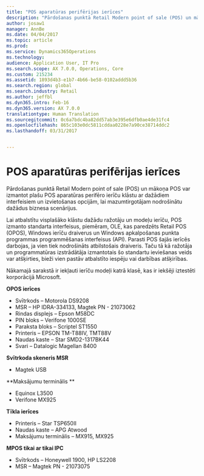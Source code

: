 ```yaml
---
title: "POS aparatūras perifērijas ierīces"
description: "Pārdošanas punktā Retail Modern point of sale (POS) un mākoņa POS var izmantot plašu POS aparatūras perifēro ierīču klāstu ar dažādiem interfeisiem un izvietošanas opcijām, lai mazumtirgotājam nodrošinātu dažādus biznesa scenārijus."
author: josaw1
manager: AnnBe
ms.date: 04/04/2017
ms.topic: article
ms.prod: 
ms.service: Dynamics365Operations
ms.technology: 
audience: Application User, IT Pro
ms.search.scope: AX 7.0.0, Operations, Core
ms.custom: 215234
ms.assetid: 1893d4b3-e1b7-4b66-be58-0102addd5b36
ms.search.region: global
ms.search.industry: Retail
ms.author: jeffbl
ms.dyn365.intro: Feb-16
ms.dyn365.version: AX 7.0.0
translationtype: Human Translation
ms.sourcegitcommit: 0c6a7bdc4ba82dd57ab3e395e6dfb0ae4de31fc4
ms.openlocfilehash: 865c103e0dc5811cddaa0228e7a90ce38714ddc2
ms.lasthandoff: 03/31/2017


---
```


# <a name="pos-hardware-peripherals"></a>POS aparatūras perifērijas ierīces

Pārdošanas punktā Retail Modern point of sale (POS) un mākoņa POS var izmantot plašu POS aparatūras perifēro ierīču klāstu ar dažādiem interfeisiem un izvietošanas opcijām, lai mazumtirgotājam nodrošinātu dažādus biznesa scenārijus. 

Lai atbalstītu visplašāko klāstu dažādu ražotāju un modeļu ierīču, POS izmanto standarta interfeisus, piemēram, OLE, kas paredzēts Retail POS (OPOS), Windows ierīču draiverus un Windows apkalpošanas punkta programmas programmēšanas interfeisus (API). Parasti POS šajās ierīcēs darbojas, ja vien tiek nodrošināts atbilstošais draiveris. Taču tā kā ražotāja un programmatūras izstrādātāja izmantotais šo standartu ieviešanas veids var atšķirties, bieži vien pastāv atbalstīto iespēju vai darbības atšķirības.

Nākamajā sarakstā ir iekļauti ierīču modeļi katrā klasē, kas ir iekšēji iztestēti korporācijā Microsoft.

**OPOS ierīces**

-   Svītrkods – Motorola DS9208
-   MSR – HP IDRA-334133, Magtek PN - 21073062
-   Rindas displejs – Epson M58DC
-   PIN bloks – Verifone 1000SE
-   Paraksta bloks – Scriptel ST1550
-   Printeris – EPSON TM-T88IV, TMT88V
-   Naudas kaste – Star SMD2-1317BK44
-   Svari – Datalogic Magellan 8400

**Svītrkoda skeneris MSR**

-   Magtek USB

**Maksājumu terminālis **

-   Equinox L3500
-   Verifone MX925

**Tīkla ierīces**

-   Printeris – Star TSP650II
-   Naudas kaste – APG Atwood
-   Maksājumu terminālis – MX915, MX925

**MPOS tikai ar tikai IPC**

-   Svītrkods – Honeywell 1900, HP LS2208
-   MSR – Magtek PN - 21073075



